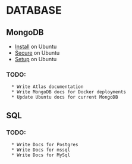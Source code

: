 # DATABASE

## MongoDB

- [Install](mongodb/INSTALL.md) on Ubuntu
- [Secure](mongodb/PROTECT.md) on Ubuntu
- [Setup](mongodb/SETUP.md) on Ubuntu

### TODO:

```
  * Write Atlas documentation
  * Write MongoDB docs for Docker deployments
  * Update Ubuntu docs for current MongoDB
```

## SQL

### TODO:

```
  * Write Docs for Postgres
  * Write Docs for mssql
  * Write Docs for MySql
```
